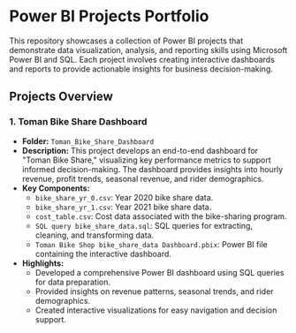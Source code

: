 # Power BI Projects Portfolio

This repository showcases a collection of Power BI projects that demonstrate data visualization, analysis, and reporting skills using Microsoft Power BI and SQL. Each project involves creating interactive dashboards and reports to provide actionable insights for business decision-making.

## Projects Overview

### 1. Toman Bike Share Dashboard

- **Folder:** `Toman_Bike_Share_Dashboard`
- **Description:** This project develops an end-to-end dashboard for "Toman Bike Share," visualizing key performance metrics to support informed decision-making. The dashboard provides insights into hourly revenue, profit trends, seasonal revenue, and rider demographics.
- **Key Components:**
  - `bike_share_yr_0.csv`: Year 2020 bike share data.
  - `bike_share_yr_1.csv`: Year 2021 bike share data.
  - `cost_table.csv`: Cost data associated with the bike-sharing program.
  - `SQL query bike_share_data.sql`: SQL queries for extracting, cleaning, and transforming data.
  - `Toman Bike Shop bike_share_data Dashboard.pbix`: Power BI file containing the interactive dashboard.
- **Highlights:**
  - Developed a comprehensive Power BI dashboard using SQL queries for data preparation.
  - Provided insights on revenue patterns, seasonal trends, and rider demographics.
  - Created interactive visualizations for easy navigation and decision support.

